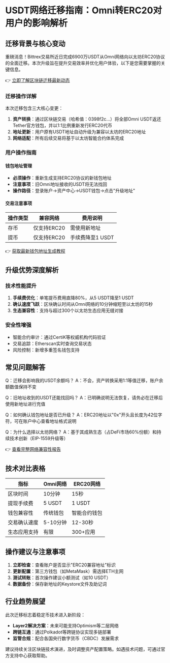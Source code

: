 # USDT网络迁移指南：Omni转ERC20对用户的影响解析

## 迁移背景与核心变动
重磅消息！Bittrex交易所近日完成6900万USDT从Omni网络向以太坊ERC20协议的全面迁移。本次升级旨在提升交易效率并优化用户体验，以下是您需要掌握的关键信息。

👉 [立即了解区块链迁移最新动态](https://bit.ly/okx_welcome)

### 迁移操作详解
本次迁移包含三大核心变更：
1. **资产转换**：通过区块链交易（哈希值：0398f2c...）将全部Omni USDT返还Tether官方钱包，并以1:1比例重新发行ERC20代币
2. **地址更新**：用户原有USDT地址自动升级为兼容以太坊的ERC20地址
3. **网络适配**：所有后续交易将基于以太坊智能合约体系完成

### 用户操作指南
#### 钱包地址管理
- **必须操作**：重新生成支持ERC20协议的新钱包地址
- **注意事项**：旧Omni地址接收的USDT将无法找回
- **操作路径**：登录账户→资产中心→USDT钱包→点击"升级地址"

#### 交易注意事项
| 操作类型 | 兼容网络 | 费用说明 |
|---------|----------|----------|
| 存币    | 仅支持ERC20 | 需使用新地址 |
| 提币    | 仅支持ERC20 | 手续费降至1 USDT |

👉 [获取最新钱包地址生成教程](https://bit.ly/okx_welcome)

## 升级优势深度解析

### 技术性能提升
1. **手续费优化**：单笔提币费用直降80%，从5 USDT降至1 USDT
2. **确认速度飞跃**：区块确认时间从Omni网络的10分钟缩短至以太坊的15秒
3. **生态兼容性**：支持与超过300个以太坊生态应用无缝对接

### 安全性增强
- 智能合约审计：通过CertiK等权威机构代码验证
- 交易追踪：Etherscan实时查询交易状态
- 风险控制：新增多重签名钱包支持

## 常见问题解答

Q：迁移会影响我的USDT余额吗？
A：不会，资产转换采用1:1等值迁移，账户余额数值保持不变

Q：旧地址收到的USDT还能找回吗？
A：已明确说明无法恢复，请务必在迁移后使用新地址进行充值

Q：如何确认钱包地址是否已升级？
A：ERC20地址以"0x"开头且长度为42位字符，可在账户中心查看地址格式说明

Q：为什么选择以太坊网络？
A：基于其成熟生态（占DeFi市场60%份额）和持续技术创新（EIP-1559升级等）

👉 [查看完整网络兼容性报告](https://bit.ly/okx_welcome)

## 技术对比表格

| 指标        | Omni网络       | ERC20网络       |
|-------------|----------------|----------------|
| 区块时间     | 10分钟         | 15秒           |
| 提现手续费   | 5 USDT         | 1 USDT         |
| 钱包兼容性   | 传统钱包       | 智能合约钱包   |
| 交易确认速度 | 5-10分钟       | 12-30秒        |
| 生态应用支持 | 有限           | 300+应用       |

## 操作建议与注意事项
1. **立即检查**：查看账户是否显示"ERC20兼容地址"标识
2. **更新配置**：第三方钱包（如MetaMask）需选择ETH主网
3. **测试转账**：首次操作建议小额测试（如10 USDT）
4. **数据备份**：保存新地址的Keystore文件及助记词

## 行业趋势展望
此次迁移标志着稳定币技术进入新阶段：
- **Layer2解决方案**：未来可能支持Optimism等二层网络
- **跨链互通**：通过Polkadot等跨链协议实现多链部署
- **监管合规**：配合各国央行数字货币（CBDC）发展需求

建议持续关注区块链技术演进，及时调整资产配置策略。如遇技术问题，可通过官方支持中心获取帮助。